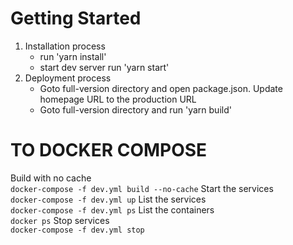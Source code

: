 # Getting Started

1. Installation process
    - run 'yarn install'
    - start dev server run 'yarn start'
2. Deployment process
    - Goto full-version directory and open package.json. Update homepage URL to the production URL
    - Goto full-version directory and run 'yarn build'

# TO DOCKER COMPOSE

Build with no cache  
`docker-compose -f dev.yml build --no-cache`
Start the services  
`docker-compose -f dev.yml up`
List the services  
`docker-compose -f dev.yml ps`
List the containers  
`docker ps`
Stop services  
`docker-compose -f dev.yml stop`